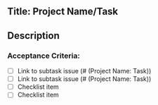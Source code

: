 Title: Project Name/Task
---

## Description

### Acceptance Criteria:
<!--- List of criteria for acceptance from project owner/stakeholders -->
- [ ] Link to subtask issue (# (Project Name: Task))
- [ ] Link to subtask issue (# (Project Name: Task))
- [ ] Checklist item
- [ ] Checklist item
